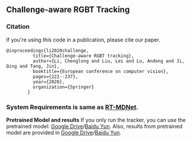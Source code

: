 ## Challenge-aware RGBT Tracking

### Citation
If you're using this code in a publication, please cite our paper.

	@inproceedings{li2020challenge,
			  title={Challenge-aware RGBT tracking},
			  author={Li, Chenglong and Liu, Lei and Lu, Andong and Ji, Qing and Tang, Jin},
			  booktitle={European conference on computer vision},
			  pages={222--237},
			  year={2020},
			  organization={Springer}
			}
  
### System Requirements is same as [RT-MDNet](https://github.com/IlchaeJung/RT-MDNet).

**Pretrained Model and results**
If you only run the tracker, you can use the pretrained model: 
[Google Drive](https://drive.google.com/drive/folders/1_kVHMYLGRR61_-SQjs5Pznvtq-xzOhzo?usp=sharing)/[Baidu Yun](https://pan.baidu.com/s/1RuXGp1AXvb2MgfZUvCZ04w?pwd=1fvd).
Also, results from pretrained model are provided in [Google Drive](https://drive.google.com/drive/folders/1ScGWAqddpV0hBXRHfrfTW75hp3q4y6E7?usp=sharing)/[Baidu Yun](https://pan.baidu.com/s/1SHIOQXOdmHUU4_iafMy6UA?pwd=x4da).

